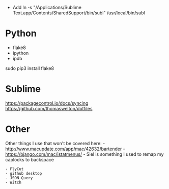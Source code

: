- Add ln -s "/Applications/Sublime Text.app/Contents/SharedSupport/bin/subl" /usr/local/bin/subl

# Python
- flake8
- ipython
- ipdb

sudo pip3 install flake8

# Sublime
https://packagecontrol.io/docs/syncing
https://github.com/thomaswelton/dotfiles

# Other
Other things I use that won't be covered here:
	- http://www.macupdate.com/app/mac/42632/bartender
	- https://bjango.com/mac/istatmenus/
	- Siel is something I used to remap my caplocks to backspace

	- FlyCut
	- github desktop
	- JSON Query
	- Witch
